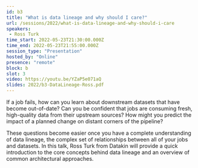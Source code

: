 ```yaml
---
id: b3
title: "What is data lineage and why should I care?"
url: /sessions/2022/what-is-data-lineage-and-why-should-i-care
speakers:
 - Ross Turk
time_start: 2022-05-23T21:30:00.000Z
time_end: 2022-05-23T21:55:00.000Z
session_type: "Presentation"
hosted_by: "Online"
presence: "remote"
block: b
slot: 3
video: https://youtu.be/YZaP5e071aQ
slides: 2022/b3-DataLineage-Ross.pdf
---
```


If a job fails, how can you learn about downstream datasets that have become out-of-date? Can you be confident that jobs are consuming fresh, high-quality data from their upstream sources? How might you predict the impact of a planned change on distant corners of the pipeline?
 
These questions become easier once you have a complete understanding of data lineage, the complex set of relationships between all of your jobs and datasets. In this talk, Ross Turk from Datakin will provide a quick introduction to the core concepts behind data lineage and an overview of common architectural approaches.